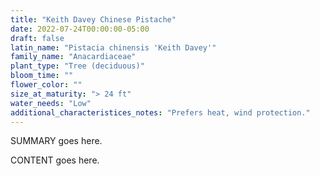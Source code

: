 ```yaml
---
title: "Keith Davey Chinese Pistache"
date: 2022-07-24T00:00:00-05:00
draft: false
latin_name: "Pistacia chinensis 'Keith Davey'"
family_name: "Anacardiaceae"
plant_type: "Tree (deciduous)"
bloom_time: ""
flower_color: ""
size_at_maturity: "> 24 ft"
water_needs: "Low"
additional_characteristices_notes: "Prefers heat, wind protection."
---
```


SUMMARY goes here.

<!--more-->

CONTENT goes here.